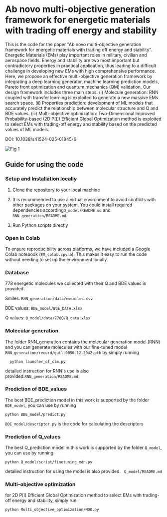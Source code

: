 # Ab novo multi-objective generation framework for energetic materials with trading off energy and stability

This is the code for the paper "Ab novo multi-objective generation framework for energetic materials with trading off energy and stability". Energetic Materials (EMs) play important roles in military, civilian and aerospace fields. Energy and stability are two most important but contradictory properties in practical application, thus leading to a difficult challenge in developing new EMs with high comprehensive performance. Here, we propose an effective multi-objective generation framework by integrating a deep learning generator, machine learning prediction models, Pareto front optimization and quantum mechanics (QM) validation. Our design framework includes three main steps: (i) Molecule generation: RNN coupled with transfer learning is exploited to generate a new massive EMs search space. (ii) Properties prediction: development of ML models that accurately predict the relationship between molecular structure and Q and BDE values. (iii) Multi-objective optimization: Two-Dimensional Improved Probability-based (2D P[I]) Efficient Global Optimization method is exploited to select EMs with trading-off energy and stability based on the predicted values of ML models.

DOI: 10.1038/s41524-025-01845-6

![Fig 1](https://github.com/user-attachments/assets/0448d946-ae57-485d-9855-cfc5e45c4f71)

## Guide for using the code

### Setup and Installation locally

1. Clone the repository to your local machine

2. It is recommended to use a virtual environment to avoid conflicts with other packages on your system. You could install required dependencies according```Q_model/README.md``` and ```RNN_generation/README.md```.

3. Run Python scripts directly

### Open in Colab

To ensure reproducibility across platforms, we have included a Google Colab notebook (```EM_colab.ipynb```). This makes it easy to run the code without needing to set up the environment locally. 

### Database

778 energetic molecules we collected with their Q and BDE values is provided.

Smiles: ```RNN_generation/data/emsmiles.csv```

BDE values: ```BDE_model/BDE_DATA.xlsx```

Q values: ```Q_model/data/778Q/Q_data.xlsx```


### Molecular generation

The folder RNN_generation contains the molecular generation model (RNN) and you can generate molecules with our fine-tuned model ```RNN_generation/record/gutl-0050-12.2942.pth``` by simply running

```
  python launcher_of_clm.py
```

detailed instruction for RNN's use is also provided.```RNN_generation/README.md```


### Prediction of BDE_values

The best BDE_prediction model in this work is supported by the folder ```BDE_model```, you can use by running

```
python BDE_model/predict.py
```

```BDE_model/descriptor.py``` is the code for calculating the descriptors


### Prediction of Q_values

The best Q_prediction model in this work is supported by the folder ```Q_model```, you can use by running 

```
python Q_model/script/finetuning_mdn.py
```
detailed instruction for using the model is also provided. ``` Q_model/README.md```

### Multi-objective optimization

for 2D P[I] Efficient Global Optimization method to select EMs with trading-off energy and stability, simply run

```python Multi_objective_optimization/MOO.py```
